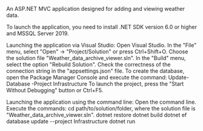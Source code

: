 An ASP.NET MVC application designed for adding and viewing weather data.

To launch the application, you need to install .NET SDK version 6.0 or higher and MSSQL Server 2019.

Launching the application via Visual Studio:
Open Visual Studio.
In the "File" menu, select "Open" -> "Project/Solution" or press Ctrl+Shift+O.
Choose the solution file "Weather_data_archive_viewer.sln".
In the "Build" menu, select the option "Rebuild Solution".
Check the correctness of the connection string in the "appsettings.json" file.
To create the database, open the Package Manager Console and execute the command:
Update-Database -Project Infrastructure
To launch the project, press the "Start Without Debugging" button or Ctrl+F5.

Launching the application using the command line:
Open the command line.
Execute the commands:
cd path/to/solution/folder, where the solution file is "Weather_data_archive_viewer.sln".
dotnet restore
dotnet build
dotnet ef database update --project Infrastructure
dotnet run